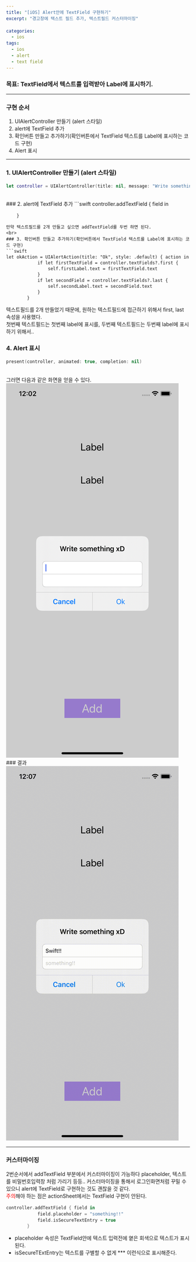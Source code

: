 ```yaml
---
title: "[iOS] Alert안에 TextField 구현하기"
excerpt: "경고창에 텍스트 필드 추가, 텍스트필드 커스터마이징"

categories:
  - ios
tags:
  - ios
  - alert
  - text field
---
```


### 목표: TextField에서 텍스트를 입력받아 Label에 표시하기.
***

### 구현 순서
1. UIAlertController 만들기 (alert 스타일)
1. alert에 TextField 추가
1. 확인버튼 만들고 추가하기(확인버튼에서 TextField 텍스트를 Label에 표시하는 코드 구현)
1. Alert 표시
***

### 1. UIAlertController 만들기 (alert 스타일)
```swift
let controller = UIAlertController(title: nil, message: "Write something xD", preferredStyle: .alert)
```
<br>
### 2. alert에 TextField 추가
```swift
controller.addTextField { field in
            
        }
```
만약 텍스트필드를 2개 만들고 싶으면 addTextField를 두번 하면 된다.
<br>
### 3. 확인버튼 만들고 추가하기(확인버튼에서 TextField 텍스트를 Label에 표시하는 코드 구현)
```swift
let okAction = UIAlertAction(title: "Ok", style: .default) { action in
            if let firstTextField = controller.textFields?.first {
                self.firstLabel.text = firstTextField.text
            }
            if let secondField = controller.textFields?.last {
                self.secondLabel.text = secondField.text
            }
        }
```
텍스트필드를 2개 만들었기 때문에, 원하는 텍스트필드에 접근하기 위해서 first, last 속성을 사용했다.  
첫번째 텍스트필드는 첫번째 label에 표시를, 두번째 텍스트필드는 두번째 label에 표시하기 위해서..
<br>
### 4. Alert 표시
```swift
present(controller, animated: true, completion: nil)
```
<br>
그러면 다음과 같은 화면을 얻을 수 있다.
<br>
<img src="/assets/images/alertTextField/01.png">
<br>
### 결과
<img src="/assets/images/alertTextField/04.gif">  

***

### 커스터마이징
2번순서에서 addTextField 부분에서 커스터마이징이 가능하다
placeholder, 텍스트를 비밀번호입력창 처럼 가리기 등등..
커스터마이징을 통해서 로그인화면처럼 꾸밀 수 있으니 alert에 TextField로 구현하는 것도 괜찮을 것 같다.  
<span style="color:red">주의</span>해야 하는 점은 actionSheet에서는 TextField 구현이 안된다.
```swift
controller.addTextField { field in
            field.placeholder = "something!!"
            field.isSecureTextEntry = true
        }
```
- placeholder 속성은 TextField안에 텍스트 입력전에 옅은 회색으로 텍스트가 표시된다.    
- isSecureTExtEntry는 텍스트를 구별할 수 없게 *** 이런식으로 표시해준다.    

